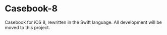 Casebook-8
==========

Casebook for iOS 8, rewritten in the Swift language. All development will be moved to this project. 
